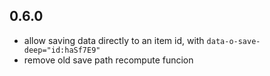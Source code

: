 ## 0.6.0

- allow saving data directly to an item id, with `data-o-save-deep="id:haSf7E9"`
- remove old save path recompute funcion